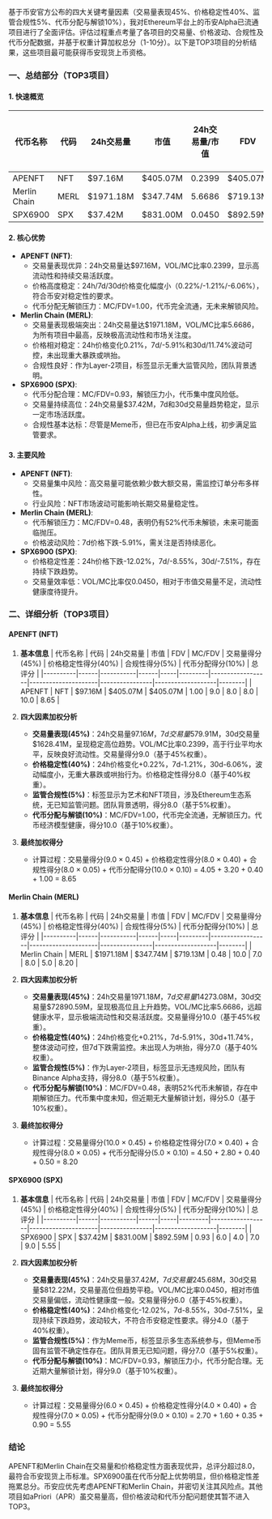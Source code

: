 基于币安官方公布的四大关键考量因素（交易量表现45%、价格稳定性40%、监管合规性5%、代币分配与解锁10%），我对Ethereum平台上的币安Alpha已流通项目进行了全面评估。评估过程重点考量了各项目的交易量、价格波动、合规性及代币分配数据，并基于权重计算加权总分（1-10分）。以下是TOP3项目的分析结果，这些项目最可能获得币安现货上币资格。

### 一、总结部分（TOP3项目）

#### 1. 快速概览
| 代币名称 | 代码 | 24h交易量 | 市值 | 24h交易量/市值 | FDV | MC/FDV | 总评分(1-10分) |
|----------|------|-----------|------|----------------|-----|---------|----------------|
| APENFT | NFT | $97.16M | $405.07M | 0.2399 | $405.07M | 1.00 | 8.65 |
| Merlin Chain | MERL | $1971.18M | $347.74M | 5.6686 | $719.13M | 0.48 | 8.20 |
| SPX6900 | SPX | $37.42M | $831.00M | 0.0450 | $892.59M | 0.93 | 5.55 |

#### 2. 核心优势
- **APENFT (NFT)**:
  - 交易量表现优异：24h交易量达$97.16M，VOL/MC比率0.2399，显示高流动性和持续交易活跃度。
  - 价格高度稳定：24h/7d/30d价格变化幅度小（0.22%/-1.21%/-6.06%），符合币安对稳定性的要求。
  - 代币分配无解锁压力：MC/FDV=1.00，代币完全流通，无未来解锁风险。
- **Merlin Chain (MERL)**:
  - 交易量表现极端突出：24h交易量达$1971.18M，VOL/MC比率5.6686，为所有项目中最高，反映极高流动性和市场关注度。
  - 价格相对稳定：24h价格变化0.21%，7d/-5.91%和30d/11.74%波动可控，未出现重大暴跌或哄抬。
  - 合规性良好：作为Layer-2项目，标签显示无重大监管风险，团队背景透明。
- **SPX6900 (SPX)**:
  - 代币分配合理：MC/FDV=0.93，解锁压力小，代币集中度风险低。
  - 交易量持续高位：24h交易量$37.42M，7d和30d交易量趋势稳定，显示一定市场活跃度。
  - 合规性基本达标：尽管是Meme币，但已在币安Alpha上线，初步满足监管要求。

#### 3. 主要风险
- **APENFT (NFT)**:
  - 交易量集中风险：高交易量可能依赖少数大额交易，需监控订单分布多样性。
  - 行业风险：NFT市场波动可能影响长期交易量稳定性。
- **Merlin Chain (MERL)**:
  - 代币解锁压力：MC/FDV=0.48，表明仍有52%代币未解锁，未来可能面临抛压。
  - 价格波动风险：7d价格下跌-5.91%，需关注是否持续恶化。
- **SPX6900 (SPX)**:
  - 价格稳定性差：24h价格下跌-12.02%，7d/-8.55%，30d/-7.51%，存在持续下跌趋势。
  - 交易量效率低：VOL/MC比率仅0.0450，相对于市值交易量不足，流动性健康度待提升。

### 二、详细分析（TOP3项目）

#### APENFT (NFT)
1. **基本信息**
   | 代币名称 | 代码 | 24h交易量 | 市值 | FDV | MC/FDV | 交易量得分(45%) | 价格稳定性得分(40%) | 合规性得分(5%) | 代币分配得分(10%) | 总评分 |
   |----------|------|-----------|------|-----|---------|------------------|---------------------|----------------|-------------------|--------|
   | APENFT | NFT | $97.16M | $405.07M | $405.07M | 1.00 | 9.0 | 8.0 | 8.0 | 10.0 | 8.65 |

2. **四大因素加权分析**
   - **交易量表现(45%)**：24h交易量$97.16M，7d交易量$579.91M，30d交易量$1628.41M，呈现稳定高位趋势。VOL/MC比率0.2399，高于行业平均水平，反映良好流动性。交易量得分9.0（基于45%权重）。
   - **价格稳定性(40%)**：24h价格变化+0.22%，7d-1.21%，30d-6.06%，波动幅度小，无重大暴跌或哄抬行为。价格稳定性得分8.0（基于40%权重）。
   - **监管合规性(5%)**：标签显示为艺术和NFT项目，涉及Ethereum生态系统，无已知监管问题。团队背景透明，得分8.0（基于5%权重）。
   - **代币分配与解锁(10%)**：MC/FDV=1.00，代币完全流通，无解锁压力。代币经济模型健康，得分10.0（基于10%权重）。

3. **最终加权得分**
   - 计算过程：交易量得分(9.0 × 0.45) + 价格稳定性得分(8.0 × 0.40) + 合规性得分(8.0 × 0.05) + 代币分配得分(10.0 × 0.10) = 4.05 + 3.20 + 0.40 + 1.00 = 8.65

#### Merlin Chain (MERL)
1. **基本信息**
   | 代币名称 | 代码 | 24h交易量 | 市值 | FDV | MC/FDV | 交易量得分(45%) | 价格稳定性得分(40%) | 合规性得分(5%) | 代币分配得分(10%) | 总评分 |
   |----------|------|-----------|------|-----|---------|------------------|---------------------|----------------|-------------------|--------|
   | Merlin Chain | MERL | $1971.18M | $347.74M | $719.13M | 0.48 | 10.0 | 7.0 | 8.0 | 5.0 | 8.20 |

2. **四大因素加权分析**
   - **交易量表现(45%)**：24h交易量$1971.18M，7d交易量$14273.08M，30d交易量$72890.59M，呈现极高位且上升趋势。VOL/MC比率5.6686，远超健康水平，显示极端流动性和交易活跃度。交易量得分10.0（基于45%权重）。
   - **价格稳定性(40%)**：24h价格变化+0.21%，7d-5.91%，30d+11.74%，整体波动可控，但7d下跌需监控。未出现人为哄抬，得分7.0（基于40%权重）。
   - **监管合规性(5%)**：作为Layer-2项目，标签显示无违规风险，团队有Binance Alpha支持，得分8.0（基于5%权重）。
   - **代币分配与解锁(10%)**：MC/FDV=0.48，表明52%代币未解锁，存在中期解锁压力。代币集中度未知，但近期无大量解锁计划，得分5.0（基于10%权重）。

3. **最终加权得分**
   - 计算过程：交易量得分(10.0 × 0.45) + 价格稳定性得分(7.0 × 0.40) + 合规性得分(8.0 × 0.05) + 代币分配得分(5.0 × 0.10) = 4.50 + 2.80 + 0.40 + 0.50 = 8.20

#### SPX6900 (SPX)
1. **基本信息**
   | 代币名称 | 代码 | 24h交易量 | 市值 | FDV | MC/FDV | 交易量得分(45%) | 价格稳定性得分(40%) | 合规性得分(5%) | 代币分配得分(10%) | 总评分 |
   |----------|------|-----------|------|-----|---------|------------------|---------------------|----------------|-------------------|--------|
   | SPX6900 | SPX | $37.42M | $831.00M | $892.59M | 0.93 | 6.0 | 4.0 | 7.0 | 9.0 | 5.55 |

2. **四大因素加权分析**
   - **交易量表现(45%)**：24h交易量$37.42M，7d交易量$245.68M，30d交易量$812.22M，交易量高位但趋势平稳。VOL/MC比率0.0450，相对市值交易量偏低，流动性健康度一般。交易量得分6.0（基于45%权重）。
   - **价格稳定性(40%)**：24h价格变化-12.02%，7d-8.55%，30d-7.51%，呈现持续下跌趋势，波动较大，不符合币安稳定性要求。得分4.0（基于40%权重）。
   - **监管合规性(5%)**：作为Meme币，标签显示多生态系统参与，但Meme币固有监管不确定性存在。团队背景无已知问题，得分7.0（基于5%权重）。
   - **代币分配与解锁(10%)**：MC/FDV=0.93，解锁压力小，代币分配合理。无近期大量解锁计划，得分9.0（基于10%权重）。

3. **最终加权得分**
   - 计算过程：交易量得分(6.0 × 0.45) + 价格稳定性得分(4.0 × 0.40) + 合规性得分(7.0 × 0.05) + 代币分配得分(9.0 × 0.10) = 2.70 + 1.60 + 0.35 + 0.90 = 5.55

### 结论
APENFT和Merlin Chain在交易量和价格稳定性方面表现优异，总评分超过8.0，最符合币安现货上币标准。SPX6900虽在代币分配上优势明显，但价格稳定性差拖累总分。币安应优先考虑APENFT和Merlin Chain，并密切关注其风险点。其他项目如aPriori（APR）虽交易量高，但价格波动和代币分配问题使其暂不进入TOP3。